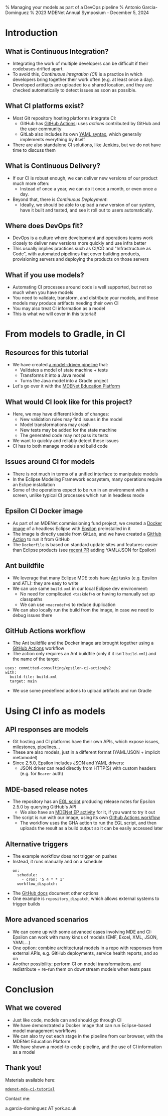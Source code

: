 % Managing your models as part of a DevOps pipeline
% Antonio Garcia-Dominguez
% 2023 MDENet Annual Symposium - December 5, 2024

# Introduction

## What is Continuous Integration?

* Integrating the work of multiple developers can be difficult if their codebases drifted apart.
* To avoid this, *Continuous Integration (CI)* is a practice in which developers bring together their work often (e.g. at least once a day).
* Developed artifacts are uploaded to a shared location, and they are checked automatically to detect issues as soon as possible.

## What CI platforms exist?

* Most Git repository hosting platforms integrate CI:
  * GitHub has [GitHub Actions](https://docs.github.com/en/actions): uses *actions* contributed by GitHub and the user community
  * GitLab also includes its own [YAML syntax](https://docs.gitlab.com/ee/ci/), which generally implements everything by itself
* There are also standalone CI solutions, like [Jenkins](https://www.jenkins.io/), but we do not have time to discuss them

## What is Continuous Delivery?

* If our CI is robust enough, we can deliver new versions of our product much more often:
  * Instead of once a year, we can do it once a month, or even once a day.
* Beyond that, there is *Continuous Deployment*:
  * Ideally, we should be able to upload a new version of our system, have it built and tested, and see it roll out to users automatically.

## Where does DevOps fit?

* DevOps is a culture where development and operations teams work closely to deliver new versions more quickly and use infra better
* This usually implies practices such as CI/CD and "Infrastructure as Code", with automated pipelines that cover building products, provisioning servers and deploying the products on those servers

## What if you use models?

* Automating CI processes around code is well supported, but not so much when you have models
* You need to validate, transform, and distribute your models, and those models may produce artifacts needing their own CI
* You may also treat CI information as a model
* This is what we will cover in this tutorial!

# From models to Gradle, in CI

## Resources for this tutorial

* We have created [a model-driven pipeline](https://github.com/agarciadom/mdenet-mde-ci-tutorial) that:
  * Validates a model of state machine + tests
  * Transforms it into a Java model
  * Turns the Java model into a Gradle project
* Let's go over it with the [MDENet Education Platform](https://educationplatform.mde-network.org/?activities=https://raw.githubusercontent.com/agarciadom/mdenet-mde-ci-tutorial/main/smachines-hosted-activity.json)

## What would CI look like for this project?

* Here, we may have different kinds of changes:
  * New validation rules may find issues in the model
  * Model transformations may crash
  * New tests may be added for the state machine
  * The generated code may not pass its tests
* We want to quickly and reliably detect these issues
* CI has to both manage models and build code

## Issues around CI for models

* There is not much in terms of a unified interface to manipulate models
* In the Eclipse Modeling Framework ecosystem, many operations require an Eclipe installation
* Some of the operations expect to be run in an environment with a screen, unlike typical CI processes which run in headless mode

## Epsilon CI Docker image

* As part of an MDENet commissioning fund project, we created a [Docker image](https://gitlab.com/committed-consulting/mde-devops/epsilon-ci-container) of a headless Eclipse with [Epsilon](https://eclipse.org/epsilon) preinstalled in it
* The image is directly usable from GitLab, and we have created a [GitHub Action](https://github.com/committed-consulting/epsilon-ci-action) to run it from GitHub
* The `Dockerfile` is based on standard update sites and features: easier than Eclipse products (see [recent PR](https://gitlab.com/committed-consulting/mde-devops/epsilon-ci-container/-/merge_requests/6) adding YAML/JSON for Epsilon)

## Ant buildfile

* We leverage that many Eclipse MDE tools have [Ant](https://ant.apache.org/) tasks (e.g. Epsilon and ATL): they are easy to write
* We can use same `build.xml` in our local Eclipse dev environment:
  * No need for complicated `<taskdef>`s or having to manually set up classpaths
  * We can use `<macrodef>`s to reduce duplication
* We can also locally run the build from the image, in case we need to debug issues there

## GitHub Actions workflow

* The Ant buildfile and the Docker image are brought together using a [GitHub Actions](https://github.com/agarciadom/mdenet-mde-ci-tutorial/blob/main/.github/workflows/build.yml) workflow
* The action only requires an Ant buildfile (only if it isn't `build.xml`) and the name of the target

```
uses: committed-consulting/epsilon-ci-action@v2
with:
  build-file: build.xml
  target: main
```

* We use some predefined actions to upload artifacts and run Gradle

# Using CI info as models

## API responses are models

* Git hosting and CI platforms have their own APIs, which expose issues, milestones, pipelines...
* These are also models, just in a different format (YAML/JSON + implicit metamodel)
* Since 2.5.0, Epsilon includes [JSON](https://eclipse.dev/epsilon/doc/articles/json-emc/) and [YAML](https://eclipse.dev/epsilon/doc/articles/yaml-emc/) drivers:
  * JSON driver can read directly from HTTP(S) with custom headers (e.g. for `Bearer` auth)

## MDE-based release notes

* The repository has an [EGL script](https://github.com/agarciadom/mdenet-mde-ci-tutorial/blob/main/epsilon/issues-to-relnotes.egl) producing release notes for Epsilon 2.5.0 by querying GitHub's API
  * We also have an [MDENet EP activity](https://educationplatform.mde-network.org/?egl-github&activities=https://raw.githubusercontent.com/agarciadom/mdenet-mde-ci-tutorial/main/smachines-hosted-activity.json) for it, if you want to try it out
* The script is run with our image, using its own [Github Actions workflow](https://github.com/agarciadom/mdenet-mde-ci-tutorial/blob/main/.github/workflows/epsilon-report.yml)
  * The workflow uses the GHA action to run the EGL script, and then uploads the result as a build output so it can be easily accessed later

## Alternative triggers

* The example workflow does not trigger on pushes
* Instead, it runs manually and on a schedule
  ```text
  on:
    schedule:
      - cron: '5 4 * * 1'
    workflow_dispatch:
  ```
* The [GitHub docs](https://docs.github.com/en/actions/using-workflows/events-that-trigger-workflows) document other options
* One example is `repository_dispatch`, which allows external systems to trigger builds

## More advanced scenarios

* We can come up with some advanced cases involving MDE and CI: Epsilon can work with many kinds of models (EMF, Excel, XML, JSON, YAML...)
* One option: combine architectural models in a repo with responses from external APIs, e.g. GitHub deployments, service health reports, and so on
* Another possibility: perform CI on model transformations, and redistribute + re-run them on downstream models when tests pass

# Conclusion

## What we covered

* Just like code, models can and should go through CI
* We have demonstrated a Docker image that can run Eclipse-based model management workflows
* We can also try out each stage in the pipeline from our browser, with the MDENet Education Platform
* We have shown a model-to-code pipeline, and the use of CI information as a model

## Thank you!

Materials available here:

[`mdenet-mde-ci-tutorial`](https://github.com/agarciadom/mdenet-mde-ci-tutorial)

Contact me:

a.garcia-dominguez AT york.ac.uk
